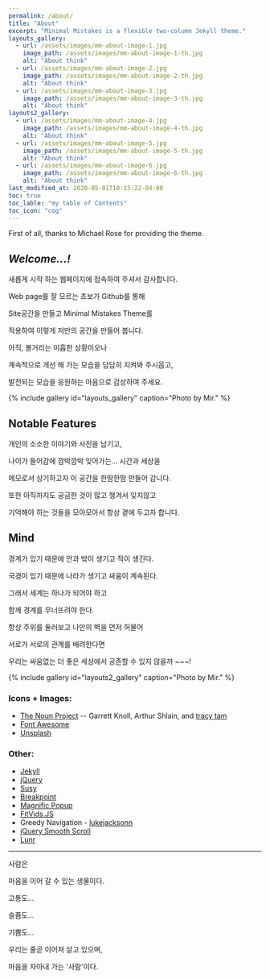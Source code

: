 ```yaml
---
permalink: /about/
title: "About"
excerpt: "Minimal Mistakes is a flexible two-column Jekyll theme."
layouts_gallery:
  - url: /assets/images/mm-about-image-1.jpg
    image_path: /assets/images/mm-about-image-1-th.jpg
    alt: "About think"
  - url: /assets/images/mm-about-image-2.jpg
    image_path: /assets/images/mm-about-image-2-th.jpg
    alt: "About think"
  - url: /assets/images/mm-about-image-3.jpg
    image_path: /assets/images/mm-about-image-3-th.jpg
    alt: "About think"
layouts2_gallery:
  - url: /assets/images/mm-about-image-4.jpg
    image_path: /assets/images/mm-about-image-4-th.jpg
    alt: "About think"
  - url: /assets/images/mm-about-image-5.jpg
    image_path: /assets/images/mm-about-image-5-th.jpg
    alt: "About think"
  - url: /assets/images/mm-about-image-6.jpg
    image_path: /assets/images/mm-about-image-6-th.jpg
    alt: "About think"
last_modified_at: 2020-05-01T10:15:22-04:00
toc: true
toc_lable: "my table of Contents"
toc_icon: "cog"
---
```


First of all, thanks to Michael Rose for providing the theme.  

*Welcome...!*
---
새롭게 시작 하는 웹페이지에 접속하여 주셔서 감사합니다.  

Web page를 잘 모르는 초보가 Github를 통해  

Site공간을 만들고 Minimal Mistakes Theme를  

적용하여 이렇게 저만의 공간을 만들어 봅니다.  

아직, 볼거리는 미흡한 상황이오나  

계속적으로 개선 해 가는 모습을 담담히 지켜봐 주시옵고,  

발전되는 모습을 응원하는 마음으로 감상하여 주세요.


{% include gallery id="layouts_gallery" caption="Photo by Mir." %}

## Notable Features

개인의 소소한 이야기와 사진을 남기고,  

나이가 들어감에 깜박깜박 잊어가는... 시간과 세상을  

메모로서 상기하고자 이 공간을 한땀한땀 만들어 갑니다.
 
또한 아직까지도 궁금한 것이 많고 챙겨서 잊지않고  

기억해야 하는 것들을 모아모아서 항상 곁에 두고자 합니다.


## Mind

경계가 있기 때문에 안과 밖이 생기고 적이 생긴다.  

국경이 있기 때문에 나라가 생기고 싸움이 계속된다.  

그래서 세계는 하나가 되어야 하고  

함께 경계를 무너뜨려야 한다.  

항상 주위를 둘러보고 나만의 벽을 먼저 허물어   

서로가 서로의 관계를 배려한다면  

우리는 싸움없는 더 좋은 세상에서 공존할 수 있지 않을까 ~~~!


{% include gallery id="layouts2_gallery" caption="Photo by Mir." %}

### Icons + Images:

- [The Noun Project](https://thenounproject.com) -- Garrett Knoll, Arthur Shlain, and [tracy tam](https://thenounproject.com/tracytam)
- [Font Awesome](http://fontawesome.io/)
- [Unsplash](https://unsplash.com/)


### Other:

- [Jekyll](https://jekyllrb.com/)
- [jQuery](https://jquery.com/)
- [Susy](http://susy.oddbird.net/)
- [Breakpoint](http://breakpoint-sass.com/)
- [Magnific Popup](http://dimsemenov.com/plugins/magnific-popup/)
- [FitVids.JS](http://fitvidsjs.com/)
- Greedy Navigation - [lukejacksonn](https://codepen.io/lukejacksonn/pen/PwmwWV)
- [jQuery Smooth Scroll](https://github.com/kswedberg/jquery-smooth-scroll)
- [Lunr](http://lunrjs.com)

---

사람은  

마음을 이어 갈 수 있는 생물이다.  

고통도...  

슬픔도...  

기쁨도...  

우리는 줄곧 이어져 살고 있으며,  

마음을 자아내 가는 '사람'이다. 
